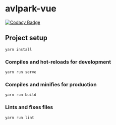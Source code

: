 # avlpark-vue

[![Codacy Badge](https://api.codacy.com/project/badge/Grade/fdd114440e4d4cb28c4983d1f45f609d)](https://app.codacy.com/app/conantp/avlpark-vue?utm_source=github.com&utm_medium=referral&utm_content=conantp/avlpark-vue&utm_campaign=Badge_Grade_Settings)

## Project setup
```console
yarn install
```

### Compiles and hot-reloads for development
```console
yarn run serve
```

### Compiles and minifies for production
```console
yarn run build
```

### Lints and fixes files
```console
yarn run lint
```
